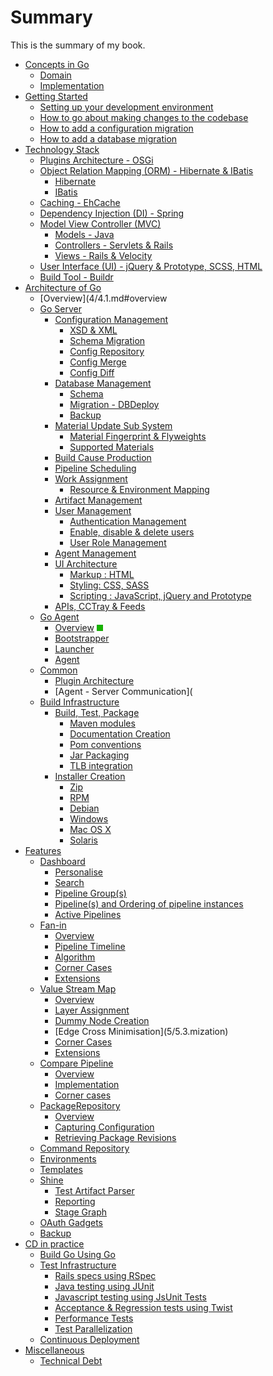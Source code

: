 # Summary

This is the summary of my book.


* [Concepts in Go]()
	* [Domain](1/1.1.md)
	* [Implementation]()
* [Getting Started]()
	* [Setting up your development environment](2/2.1.md)
	* [How to go about making changes to the codebase](2/2.2.md)
	* [How to add a configuration migration](2/2.3.md)
	* [How to add a database migration](2/2.4.md)
* [Technology Stack]()
	* [Plugins Architecture - OSGi]()
	* [Object Relation Mapping (ORM) - Hibernate & IBatis](3/3.2.md)
	    * [Hibernate](3/3.2.md#421-hibernate)
	    * [IBatis](422-ibatis)
	* [Caching - EhCache]()
	* [Dependency Injection (DI) - Spring](3/3.4.md)
	* [Model View Controller (MVC)]()
	    * [Models - Java]()
	    * [Controllers - Servlets & Rails]()
	    * [Views - Rails & Velocity]()
	* [User Interface (UI) - jQuery & Prototype, SCSS, HTML](3/3.6.md)
	* [Build Tool - Buildr]()
* [Architecture of Go]()
	* [Overview](4/4.1.md#overview
	* [Go Server](4/4.2.md#go-server)
	    * [Configuration Management](4/4.2.md#521-configuration-management)
	        * [XSD & XML](4/4.2.md#5211-xsd--xml)
	        * [Schema Migration](4/4.2.md#5212-schema-migration)
	        * [Config Repository](4/4.2.md#5213-config-repository)
	        * [Config Merge](4/4.2.md#5214-config-merge)
	        * [Config Diff](4/4.2.md#5215-config-diff)
	    * [Database Management](4/4.2.md#522-database-management)
	        * [Schema](4/4.2.md#5221-schema)
	        * [Migration - DBDeploy](4/4.2.md#5222-database-migrations)
	        * [Backup](4/4.2.md#5223-backup)
	    * [Material Update Sub System](4/4.2.md#523-material-update-sub-system-mdu)
	        * [Material Fingerprint & Flyweights](4/4.2.md#5231-material-fingerprint--flyweights)
	        * [Supported Materials](4/4.2.md#5232-supported-materials)
	    * [Build Cause Production](4/4.2.md#524-build-cause-production)
	    * [Pipeline Scheduling](4/4.2.md#525-pipeline-scheduling)
	    * [Work Assignment](4/4.2.md#526-work-assignment)
	        * [Resource & Environment Mapping](4/4.2.md#5261-resource--environment-mapping)
	    * [Artifact Management](4/4.2.md#527-artifact-management)
	    * [User Management](4/4.2.md#528-user-management)
	        * [Authentication Management](4/4.2.md#5281-authentication-management)
	        * [Enable, disable & delete users](4/4.2.md#5282-enable-disable--delete-users)
	        * [User Role Management](4/4.2.md#5283-user-role-management)
	    * [Agent Management](4/4.2.md#529-agent-management)
	    * [UI Architecture](4/4.2.md#5210-user-interface-architecture)
	        * [Markup : HTML](4/4.2.md#52101-markup--html)
	        * [Styling: CSS, SASS](4/4.2.md#52102-styling--css-sass)
	        * [Scripting : JavaScript, jQuery and Prototype](4/4.2.md#52103-scripting-javascript-jquery-and-prototype)
	    * [APIs, CCTray & Feeds](4/4.2.md#5211-apis-cctray--feeds)
	* [Go Agent](4/4.3.md)
	    * [Overview](4/4.3.md#agent-overview) ![DOME](images/green.png)
	    * [Bootstrapper](4/4.3.md#agent-bootstrapper)
	    * [Launcher](4/4.3.md#agent-launcher)
	    * [Agent](4/4.3.md#agent)
	* [Common](4/4.4.md)
	    * [Plugin Architecture](4/4.4.1.md)
	    * [Agent - Server Communication](
	* [Build Infrastructure](4/4.5.md)
	    * [Build, Test, Package](4/4.5.md#packaging)
	         * [Maven modules](4/4.5.md#modules)
	         * [Documentation Creation](4/4.5.md#documentation-creation)
	         * [Pom conventions](4/4.5.md#pom-conventions)
	         * [Jar Packaging](4/4.5.md#jar-packaging)
	         * [TLB integration](4/4.5.md#tlb-integration)
	    * [Installer Creation](4/4.5.md#installer-creation)
	        * [Zip](4/4.5.md#zip)
	        * [RPM](4/4.5.md#rpm)
	        * [Debian](4/4.5.md#debian)
	        * [Windows](4/4.5.md#windows)
	        * [Mac OS X](4/4.5.md#mac-osx)
	        * [Solaris](4/4.5.md#solaris)
* [Features]()
	* [Dashboard](5/5.1.md)
	    * [Personalise](5/5.1.md#611-personalise)
	    * [Search](5/5.1.md#612-search)
	    * [Pipeline Group(s)](5/5.1.md#613-pipeline-groups)
	    * [Pipeline(s) and Ordering of pipeline instances](5/5.1.md#614-pipelines-and-ordering-of-pipeline-instances)
	    * [Active Pipelines](5/5.1.md#615-active-pipelines)
	* [Fan-in](5/5.2.md)
	    * [Overview](5/5.2.md#overview)
	    * [Pipeline Timeline](5/5.2.md#pipeline-timeline)
	    * [Algorithm](5/5.2.md#algorithm)
	    * [Corner Cases](5/5.2.md#corner-cases)
	    * [Extensions](5/5.2.md#extensions)
	* [Value Stream Map](5/5.3.md)
	    * [Overview](5/5.3.md#overview)
	    * [Layer Assignment](5/5.3.md#layer-assignment)
	    * [Dummy Node Creation](5/5.3.md#dummy-node-creation)
	    * [Edge Cross Minimisation](5/5.3.<md id="edge-cross-mini"></md>mization)
	    * [Corner Cases](5/5.3.md#corner-cases)
	    * [Extensions](5/5.3.md#extensions)
	* [Compare Pipeline](5/5.4.md)
	    * [Overview](5/5.4.md#641-overview)
	    * [Implementation](5/5.4.md#642-implementation)
	    * [Corner cases](5/5.4.md#643-corner-cases)
	* [PackageRepository](5/5.5.md)
	    * [Overview](5/5.5.md)
	    * [Capturing Configuration](5/5.5.md#package-configuration)
	    * [Retrieving Package Revisions](5/5.5.md#package-revision)
	* [Command Repository]()
	* [Environments](5/5.7.md)
	* [Templates]()
	* [Shine]()
	    * [Test Artifact Parser]() 
	    * [Reporting]()
	    * [Stage Graph]()
	* [OAuth Gadgets](5/5.10.md)
	* [Backup](5/5.11.md)
* [CD in practice]()
	* [Build Go Using Go]()
	* [Test Infrastructure](6/6.2.md)
	    * [Rails specs using RSpec](6/6.2.md#721-rails-specs-using-rspec)
    	* [Java testing using JUnit](6/6.2.md#722-java-testing-using-junit)
	    * [Javascript testing using JsUnit Tests](6/6.2.md#723-javascript-testing-using-jsunit-tests)
	    * [Acceptance & Regression tests using Twist](6/6.2.md#724-acceptance--regression-tests-using-twist)
        * [Performance Tests](6/6.2.md#725-performance-tests)
    	* [Test Parallelization](6/6.2.md#726-test-parallelization)
	* [Continuous Deployment]()
* [Miscellaneous]()
	* [Technical Debt](7/7.1.md)
